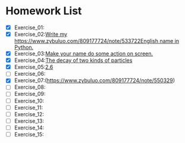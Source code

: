 # Homework List
- [x] Exercise_01:
- [x] Exercise_02:[Write my https://www.zybuluo.com/809177724/note/533722English name in Python.](https://www.zybuluo.com/WHUmz/note/504983)
- [x] Exercise_03:[Make your name do some action on screen.](https://www.zybuluo.com/809177724/note/513067)
- [x] Exercise_04:[The decay of two kinds of particles]( https://www.zybuluo.com/809177724/note/525915)
- [x] Exercise_05:[2.6](https://www.zybuluo.com/809177724/note/533722)
- [ ] Exercise_06:
- [x] Exercise_07:(https://www.zybuluo.com/809177724/note/550329)
- [ ] Exercise_08:
- [ ] Exercise_09:
- [ ] Exercise_10:
- [ ] Exercise_11:
- [ ] Exercise_12:
- [ ] Exercise_13:
- [ ] Exercise_14:
- [ ] Exercise_15:
